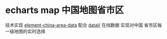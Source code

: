 # echarts map 中国地图省市区
技术实现 [element-china-area-data](https://www.npmjs.com/package/element-china-area-data) 配合 [dataV](https://datav.aliyun.com/portal/school/atlas/area_selector) 在线数据 实现对中国 省市区每一级地图的实时选择